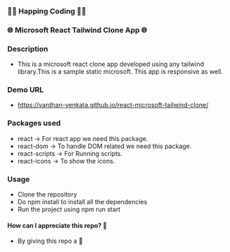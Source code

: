 ### 🤗🤗 Happing Coding 🤗🤗

### 🌐 Microsoft React Tailwind Clone App 🌐

### Description

- This is a microsoft react clone app developed using any tailwind library.This is a sample static microsoft. This app is responsive as well.

### Demo URL

- https://vardhan-venkata.github.io/react-microsoft-tailwind-clone/

### Packages used

- react -> For react app we need this package.
- react-dom -> To handle DOM related we need this package.
- react-scripts -> For Running scripts.
- react-icons -> To show the icons.

### Usage

- Clone the repository
- Do npm install to install all the dependencies
- Run the project using npm run start

#### How can I appreciate this repo? 💙

- By giving this repo a 🌟
